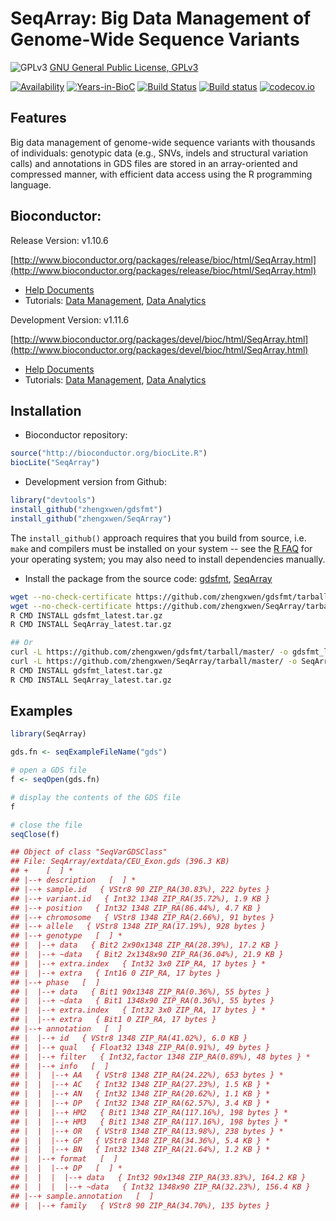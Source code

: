 SeqArray: Big Data Management of Genome-Wide Sequence Variants
===

![GPLv3](http://www.gnu.org/graphics/gplv3-88x31.png)
[GNU General Public License, GPLv3](http://www.gnu.org/copyleft/gpl.html)

[![Availability](http://www.bioconductor.org/shields/availability/release/SeqArray.svg)](http://www.bioconductor.org/packages/release/bioc/html/SeqArray.html)
[![Years-in-BioC](http://www.bioconductor.org/shields/years-in-bioc/SeqArray.svg)](http://www.bioconductor.org/packages/release/bioc/html/SeqArray.html)
[![Build Status](https://travis-ci.org/zhengxwen/SeqArray.png)](https://travis-ci.org/zhengxwen/SeqArray)
[![Build status](https://ci.appveyor.com/api/projects/status/noil0942el3iohqs?svg=true)](https://ci.appveyor.com/project/zhengxwen/seqarray)
[![codecov.io](https://codecov.io/github/zhengxwen/SeqArray/coverage.svg?branch=master)](https://codecov.io/github/zhengxwen/SeqArray?branch=master)


## Features

Big data management of genome-wide sequence variants with thousands of individuals: genotypic data (e.g., SNVs, indels and structural variation calls) and annotations in GDS files are stored in an array-oriented and compressed manner, with efficient data access using the R programming language.

## Bioconductor:

Release Version: v1.10.6

[http://www.bioconductor.org/packages/release/bioc/html/SeqArray.html](http://www.bioconductor.org/packages/release/bioc/html/SeqArray.html)

* [Help Documents](http://zhengxwen.github.io/SeqArray/release/help/00Index.html)
* Tutorials: [Data Management](http://www.bioconductor.org/packages/release/bioc/vignettes/SeqArray/inst/doc/SeqArrayTutorial.html), [Data Analytics](http://www.bioconductor.org/packages/release/bioc/vignettes/SeqArray/inst/doc/AnalysisTutorial.html)

Development Version: v1.11.6

[http://www.bioconductor.org/packages/devel/bioc/html/SeqArray.html](http://www.bioconductor.org/packages/devel/bioc/html/SeqArray.html)

* [Help Documents](http://zhengxwen.github.io/SeqArray/devel/help/00Index.html)
* Tutorials: [Data Management](http://www.bioconductor.org/packages/devel/bioc/vignettes/SeqArray/inst/doc/SeqArrayTutorial.html), [Data Analytics](http://www.bioconductor.org/packages/devel/bioc/vignettes/SeqArray/inst/doc/AnalysisTutorial.html)



## Installation

* Bioconductor repository:
```R
source("http://bioconductor.org/biocLite.R")
biocLite("SeqArray")
```

* Development version from Github:
```R
library("devtools")
install_github("zhengxwen/gdsfmt")
install_github("zhengxwen/SeqArray")
```
The `install_github()` approach requires that you build from source, i.e. `make` and compilers must be installed on your system -- see the [R FAQ](http://cran.r-project.org/faqs.html) for your operating system; you may also need to install dependencies manually.

* Install the package from the source code:
[gdsfmt](https://github.com/zhengxwen/gdsfmt), [SeqArray](https://github.com/zhengxwen/SeqArray)
```sh
wget --no-check-certificate https://github.com/zhengxwen/gdsfmt/tarball/master -O gdsfmt_latest.tar.gz
wget --no-check-certificate https://github.com/zhengxwen/SeqArray/tarball/master -O SeqArray_latest.tar.gz
R CMD INSTALL gdsfmt_latest.tar.gz
R CMD INSTALL SeqArray_latest.tar.gz

## Or
curl -L https://github.com/zhengxwen/gdsfmt/tarball/master/ -o gdsfmt_latest.tar.gz
curl -L https://github.com/zhengxwen/SeqArray/tarball/master/ -o SeqArray_latest.tar.gz
R CMD INSTALL gdsfmt_latest.tar.gz
R CMD INSTALL SeqArray_latest.tar.gz
```



## Examples

```R
library(SeqArray)

gds.fn <- seqExampleFileName("gds")

# open a GDS file
f <- seqOpen(gds.fn)

# display the contents of the GDS file
f

# close the file
seqClose(f)
```

```R
## Object of class "SeqVarGDSClass"
## File: SeqArray/extdata/CEU_Exon.gds (396.3 KB)
## +    [  ] *
## |--+ description   [  ] *
## |--+ sample.id   { VStr8 90 ZIP_RA(30.83%), 222 bytes }
## |--+ variant.id   { Int32 1348 ZIP_RA(35.72%), 1.9 KB }
## |--+ position   { Int32 1348 ZIP_RA(86.44%), 4.7 KB }
## |--+ chromosome   { VStr8 1348 ZIP_RA(2.66%), 91 bytes }
## |--+ allele   { VStr8 1348 ZIP_RA(17.19%), 928 bytes }
## |--+ genotype   [  ] *
## |  |--+ data   { Bit2 2x90x1348 ZIP_RA(28.39%), 17.2 KB }
## |  |--+ ~data   { Bit2 2x1348x90 ZIP_RA(36.04%), 21.9 KB }
## |  |--+ extra.index   { Int32 3x0 ZIP_RA, 17 bytes } *
## |  |--+ extra   { Int16 0 ZIP_RA, 17 bytes }
## |--+ phase   [  ]
## |  |--+ data   { Bit1 90x1348 ZIP_RA(0.36%), 55 bytes }
## |  |--+ ~data   { Bit1 1348x90 ZIP_RA(0.36%), 55 bytes }
## |  |--+ extra.index   { Int32 3x0 ZIP_RA, 17 bytes } *
## |  |--+ extra   { Bit1 0 ZIP_RA, 17 bytes }
## |--+ annotation   [  ]
## |  |--+ id   { VStr8 1348 ZIP_RA(41.02%), 6.0 KB }
## |  |--+ qual   { Float32 1348 ZIP_RA(0.91%), 49 bytes }
## |  |--+ filter   { Int32,factor 1348 ZIP_RA(0.89%), 48 bytes } *
## |  |--+ info   [  ]
## |  |  |--+ AA   { VStr8 1348 ZIP_RA(24.22%), 653 bytes } *
## |  |  |--+ AC   { Int32 1348 ZIP_RA(27.23%), 1.5 KB } *
## |  |  |--+ AN   { Int32 1348 ZIP_RA(20.62%), 1.1 KB } *
## |  |  |--+ DP   { Int32 1348 ZIP_RA(62.57%), 3.4 KB } *
## |  |  |--+ HM2   { Bit1 1348 ZIP_RA(117.16%), 198 bytes } *
## |  |  |--+ HM3   { Bit1 1348 ZIP_RA(117.16%), 198 bytes } *
## |  |  |--+ OR   { VStr8 1348 ZIP_RA(13.98%), 238 bytes } *
## |  |  |--+ GP   { VStr8 1348 ZIP_RA(34.36%), 5.4 KB } *
## |  |  |--+ BN   { Int32 1348 ZIP_RA(21.64%), 1.2 KB } *
## |  |--+ format   [  ]
## |  |  |--+ DP   [  ] *
## |  |  |  |--+ data   { Int32 90x1348 ZIP_RA(33.83%), 164.2 KB }
## |  |  |  |--+ ~data   { Int32 1348x90 ZIP_RA(32.23%), 156.4 KB }
## |--+ sample.annotation   [  ]
## |  |--+ family   { VStr8 90 ZIP_RA(34.70%), 135 bytes }
```
